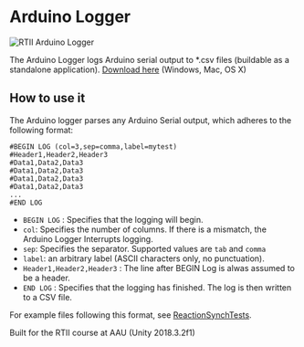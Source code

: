 # Arduino Logger
![RTII Arduino Logger](https://raw.githubusercontent.com/med-material/RTIIArduinoLogger/master/rtii-arduino-logger-image.png)

The Arduino Logger logs Arduino serial output to *.csv files (buildable as a standalone application).
[Download here](https://github.com/med-material/ArduinoLogger/releases/) (Windows, Mac, OS X)

## How to use it
The Arduino logger parses any Arduino Serial output, which adheres to the following format:

```
#BEGIN LOG (col=3,sep=comma,label=mytest)
#Header1,Header2,Header3
#Data1,Data2,Data3
#Data1,Data2,Data3
#Data1,Data2,Data3
#Data1,Data2,Data3
...
#END LOG
```

 * `BEGIN LOG` : Specifies that the logging will begin.
 * `col`: Specifies the number of columns. If there is a mismatch, the Arduino Logger Interrupts logging.
 * `sep`: Specifies the separator. Supported values are `tab` and `comma`
 * `label`: an arbitrary label (ASCII characters only, no punctuation).
 * `Header1,Header2,Header3` : The line after BEGIN Log is alwas assumed to be a header.
 * `END LOG` : Specifies that the logging has finished. The log is then written to a CSV file.

For example files following this format, see [ReactionSynchTests](https://github.com/med-material/ArduinoReactionSynchTests).

Built for the RTII course at AAU (Unity 2018.3.2f1)
